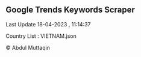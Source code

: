 

## Google Trends Keywords Scraper 
 
Last Update 18-04-2023 , 11:14:37

Country List :
VIETNAM.json



© Abdul Muttaqin 
